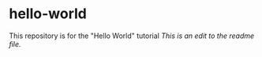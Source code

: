 # hello-world
This repository is for the "Hello World" tutorial
*This is an edit to the readme file.*
